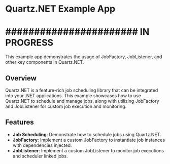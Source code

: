 # Quartz.NET Example App

# ####################### IN PROGRESS #######################

This example app demonstrates the usage of JobFactory, JobListener, and other key components in Quartz.NET.

## Overview

Quartz.NET is a feature-rich job scheduling library that can be integrated into your .NET applications. This example showcases how to use Quartz.NET to schedule and manage jobs, along with utilizing JobFactory and JobListener for custom job execution and monitoring.

## Features

- **Job Scheduling**: Demonstrate how to schedule jobs using Quartz.NET.
- **JobFactory**: Implement a custom JobFactory to instantiate job instances with dependencies injected.
- **JobListener**: Implement a custom JobListener to monitor job executions and scheduler linked jobs.
